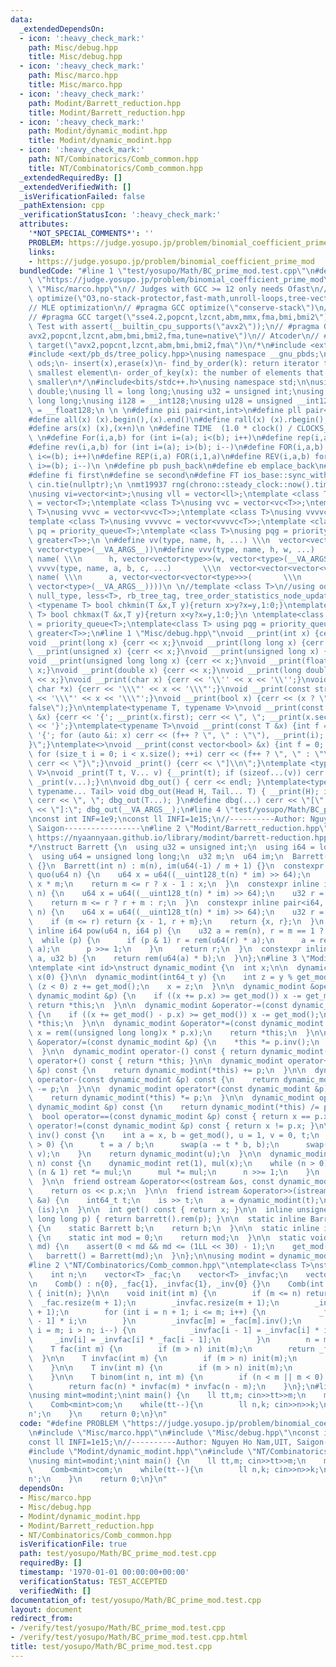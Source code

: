 ```yaml
---
data:
  _extendedDependsOn:
  - icon: ':heavy_check_mark:'
    path: Misc/debug.hpp
    title: Misc/debug.hpp
  - icon: ':heavy_check_mark:'
    path: Misc/marco.hpp
    title: Misc/marco.hpp
  - icon: ':heavy_check_mark:'
    path: Modint/Barrett_reduction.hpp
    title: Modint/Barrett_reduction.hpp
  - icon: ':heavy_check_mark:'
    path: Modint/dynamic_modint.hpp
    title: Modint/dynamic_modint.hpp
  - icon: ':heavy_check_mark:'
    path: NT/Combinatorics/Comb_common.hpp
    title: NT/Combinatorics/Comb_common.hpp
  _extendedRequiredBy: []
  _extendedVerifiedWith: []
  _isVerificationFailed: false
  _pathExtension: cpp
  _verificationStatusIcon: ':heavy_check_mark:'
  attributes:
    '*NOT_SPECIAL_COMMENTS*': ''
    PROBLEM: https://judge.yosupo.jp/problem/binomial_coefficient_prime_mod
    links:
    - https://judge.yosupo.jp/problem/binomial_coefficient_prime_mod
  bundledCode: "#line 1 \"test/yosupo/Math/BC_prime_mod.test.cpp\"\n#define PROBLEM\
    \ \"https://judge.yosupo.jp/problem/binomial_coefficient_prime_mod\"\n#line 2\
    \ \"Misc/marco.hpp\"\n// Judges with GCC >= 12 only needs Ofast\n// #pragma GCC\
    \ optimize(\"O3,no-stack-protector,fast-math,unroll-loops,tree-vectorize\")\n\
    // MLE optimization\n// #pragma GCC optimize(\"conserve-stack\")\n// Old judges\n\
    // #pragma GCC target(\"sse4.2,popcnt,lzcnt,abm,mmx,fma,bmi,bmi2\")\n// New judges.\
    \ Test with assert(__builtin_cpu_supports(\"avx2\"));\n// #pragma GCC target(\"\
    avx2,popcnt,lzcnt,abm,bmi,bmi2,fma,tune=native\")\n// Atcoder\n// #pragma GCC\
    \ target(\"avx2,popcnt,lzcnt,abm,bmi,bmi2,fma\")\n/*\n#include <ext/pb_ds/assoc_container.hpp>\n\
    #include <ext/pb_ds/tree_policy.hpp>\nusing namespace __gnu_pbds;\ntypedef tree<int,null_type,less<int>,rb_tree_tag,tree_order_statistics_node_update>\
    \ ods;\n- insert(x),erase(x)\n- find_by_order(k): return iterator to the k-th\
    \ smallest element\n- order_of_key(x): the number of elements that are strictly\
    \ smaller\n*/\n#include<bits/stdc++.h>\nusing namespace std;\n\nusing ld = long\
    \ double;\nusing ll = long long;\nusing u32 = unsigned int;\nusing u64 = unsigned\
    \ long long;\nusing i128 = __int128;\nusing u128 = unsigned __int128;\nusing f128\
    \ = __float128;\n \n \n#define pii pair<int,int>\n#define pll pair<ll,ll>\n \n\
    #define all(x) (x).begin(),(x).end()\n#define rall(x) (x).rbegin(),(x).rend()\n\
    #define ars(x) (x),(x+n)\n \n#define TIME  (1.0 * clock() / CLOCKS_PER_SEC)\n\
    \ \n#define For(i,a,b) for (int i=(a); i<(b); i++)\n#define rep(i,a) For(i,0,a)\n\
    #define rev(i,a,b) for (int i=(a); i>(b); i--)\n#define FOR(i,a,b) for (int i=(a);\
    \ i<=(b); i++)\n#define REP(i,a) FOR(i,1,a)\n#define REV(i,a,b) for (int i=(a);\
    \ i>=(b); i--)\n \n#define pb push_back\n#define eb emplace_back\n#define mp make_pair\n\
    #define fi first\n#define se second\n#define FT ios_base::sync_with_stdio(false);\
    \ cin.tie(nullptr);\n \nmt19937 rng(chrono::steady_clock::now().time_since_epoch().count());\n\
    \nusing vi=vector<int>;\nusing vll = vector<ll>;\ntemplate <class T>\nusing vc\
    \ = vector<T>;\ntemplate <class T>\nusing vvc = vector<vc<T>>;\ntemplate <class\
    \ T>\nusing vvvc = vector<vvc<T>>;\ntemplate <class T>\nusing vvvvc = vector<vvvc<T>>;\n\
    template <class T>\nusing vvvvvc = vector<vvvvc<T>>;\ntemplate <class T>\nusing\
    \ pq = priority_queue<T>;\ntemplate <class T>\nusing pqg = priority_queue<T, vector<T>,\
    \ greater<T>>;\n \n#define vv(type, name, h, ...) \\\n  vector<vector<type>> name(h,\
    \ vector<type>(__VA_ARGS__))\n#define vvv(type, name, h, w, ...)   \\\n  vector<vector<vector<type>>>\
    \ name( \\\n      h, vector<vector<type>>(w, vector<type>(__VA_ARGS__)))\n#define\
    \ vvvv(type, name, a, b, c, ...)       \\\n  vector<vector<vector<vector<type>>>>\
    \ name( \\\n      a, vector<vector<vector<type>>>(       \\\n             b, vector<vector<type>>(c,\
    \ vector<type>(__VA_ARGS__))))\n \n//template <class T>\n//using ods =\n//   tree<T,\
    \ null_type, less<T>, rb_tree_tag, tree_order_statistics_node_update>;\n \ntemplate\
    \ <typename T> bool chkmin(T &x,T y){return x>y?x=y,1:0;}\ntemplate <typename\
    \ T> bool chkmax(T &x,T y){return x<y?x=y,1:0;}\n \ntemplate<class T> using pq\
    \ = priority_queue<T>;\ntemplate<class T> using pqg = priority_queue<T, vector<T>,\
    \ greater<T>>;\n#line 1 \"Misc/debug.hpp\"\nvoid __print(int x) {cerr << x;}\n\
    void __print(long x) {cerr << x;}\nvoid __print(long long x) {cerr << x;}\nvoid\
    \ __print(unsigned x) {cerr << x;}\nvoid __print(unsigned long x) {cerr << x;}\n\
    void __print(unsigned long long x) {cerr << x;}\nvoid __print(float x) {cerr <<\
    \ x;}\nvoid __print(double x) {cerr << x;}\nvoid __print(long double x) {cerr\
    \ << x;}\nvoid __print(char x) {cerr << '\\'' << x << '\\'';}\nvoid __print(const\
    \ char *x) {cerr << '\\\"' << x << '\\\"';}\nvoid __print(const string &x) {cerr\
    \ << '\\\"' << x << '\\\"';}\nvoid __print(bool x) {cerr << (x ? \"true\" : \"\
    false\");}\n\ntemplate<typename T, typename V>\nvoid __print(const pair<T, V>\
    \ &x) {cerr << '{'; __print(x.first); cerr << \", \"; __print(x.second); cerr\
    \ << '}';}\ntemplate<typename T>\nvoid __print(const T &x) {int f = 0; cerr <<\
    \ '{'; for (auto &i: x) cerr << (f++ ? \", \" : \"\"), __print(i); cerr << \"\
    }\";}\ntemplate<>\nvoid __print(const vector<bool> &x) {int f = 0; cerr << '{';\
    \ for (size_t i = 0; i < x.size(); ++i) cerr << (f++ ? \", \" : \"\"), __print(x[i]);\
    \ cerr << \"}\";}\nvoid _print() {cerr << \"]\\n\";}\ntemplate <typename T, typename...\
    \ V>\nvoid _print(T t, V... v) {__print(t); if (sizeof...(v)) cerr << \", \";\
    \ _print(v...);}\n\nvoid dbg_out() { cerr << endl; }\ntemplate<typename Head,\
    \ typename... Tail> void dbg_out(Head H, Tail... T) { __print(H); if (sizeof...(T))\
    \ cerr << \", \"; dbg_out(T...); }\n#define dbg(...) cerr << \"[\" << #__VA_ARGS__\
    \ << \"]:\"; dbg_out(__VA_ARGS__);\n#line 4 \"test/yosupo/Math/BC_prime_mod.test.cpp\"\
    \nconst int INF=1e9;\nconst ll INFI=1e15;\n//----------Author: Nguyen Ho Nam,UIT,\
    \ Saigon-----------------\n#line 2 \"Modint/Barrett_reduction.hpp\"\n/*\n  @see\
    \ https://nyaannyaan.github.io/library/modint/barrett-reduction.hpp\n  @see https://en.wikipedia.org/wiki/Barrett_reduction\n\
    */\nstruct Barrett {\n  using u32 = unsigned int;\n  using i64 = long long;\n\
    \  using u64 = unsigned long long;\n  u32 m;\n  u64 im;\n  Barrett() : m(), im()\
    \ {}\n  Barrett(int n) : m(n), im(u64(-1) / m + 1) {}\n  constexpr inline i64\
    \ quo(u64 n) {\n    u64 x = u64((__uint128_t(n) * im) >> 64);\n    u32 r = n -\
    \ x * m;\n    return m <= r ? x - 1 : x;\n  }\n  constexpr inline i64 rem(u64\
    \ n) {\n    u64 x = u64((__uint128_t(n) * im) >> 64);\n    u32 r = n - x * m;\n\
    \    return m <= r ? r + m : r;\n  }\n  constexpr inline pair<i64, int> quorem(u64\
    \ n) {\n    u64 x = u64((__uint128_t(n) * im) >> 64);\n    u32 r = n - x * m;\n\
    \    if (m <= r) return {x - 1, r + m};\n    return {x, r};\n  }\n  constexpr\
    \ inline i64 pow(u64 n, i64 p) {\n    u32 a = rem(n), r = m == 1 ? 0 : 1;\n  \
    \  while (p) {\n      if (p & 1) r = rem(u64(r) * a);\n      a = rem(u64(a) *\
    \ a);\n      p >>= 1;\n    }\n    return r;\n  }\n  constexpr inline u32 mul(u32\
    \ a, u32 b) {\n    return rem(u64(a) * b);\n  }\n};\n#line 3 \"Modint/dynamic_modint.hpp\"\
    \ntemplate <int id>\nstruct dynamic_modint {\n  int x;\n\n  dynamic_modint() :\
    \ x(0) {}\n\n  dynamic_modint(int64_t y) {\n    int z = y % get_mod();\n    if\
    \ (z < 0) z += get_mod();\n    x = z;\n  }\n\n  dynamic_modint &operator+=(const\
    \ dynamic_modint &p) {\n    if ((x += p.x) >= get_mod()) x -= get_mod();\n   \
    \ return *this;\n  }\n\n  dynamic_modint &operator-=(const dynamic_modint &p)\
    \ {\n    if ((x += get_mod() - p.x) >= get_mod()) x -= get_mod();\n    return\
    \ *this;\n  }\n\n  dynamic_modint &operator*=(const dynamic_modint &p) {\n   \
    \ x = rem((unsigned long long)x * p.x);\n    return *this;\n  }\n\n  dynamic_modint\
    \ &operator/=(const dynamic_modint &p) {\n    *this *= p.inv();\n    return *this;\n\
    \  }\n\n  dynamic_modint operator-() const { return dynamic_modint(-x); }\n  dynamic_modint\
    \ operator+() const { return *this; }\n\n  dynamic_modint operator+(const dynamic_modint\
    \ &p) const {\n    return dynamic_modint(*this) += p;\n  }\n\n  dynamic_modint\
    \ operator-(const dynamic_modint &p) const {\n    return dynamic_modint(*this)\
    \ -= p;\n  }\n\n  dynamic_modint operator*(const dynamic_modint &p) const {\n\
    \    return dynamic_modint(*this) *= p;\n  }\n\n  dynamic_modint operator/(const\
    \ dynamic_modint &p) const {\n    return dynamic_modint(*this) /= p;\n  }\n\n\
    \  bool operator==(const dynamic_modint &p) const { return x == p.x; }\n\n  bool\
    \ operator!=(const dynamic_modint &p) const { return x != p.x; }\n\n  dynamic_modint\
    \ inv() const {\n    int a = x, b = get_mod(), u = 1, v = 0, t;\n    while (b\
    \ > 0) {\n      t = a / b;\n      swap(a -= t * b, b);\n      swap(u -= t * v,\
    \ v);\n    }\n    return dynamic_modint(u);\n  }\n\n  dynamic_modint pow(int64_t\
    \ n) const {\n    dynamic_modint ret(1), mul(x);\n    while (n > 0) {\n      if\
    \ (n & 1) ret *= mul;\n      mul *= mul;\n      n >>= 1;\n    }\n    return ret;\n\
    \  }\n\n  friend ostream &operator<<(ostream &os, const dynamic_modint &p) {\n\
    \    return os << p.x;\n  }\n\n  friend istream &operator>>(istream &is, dynamic_modint\
    \ &a) {\n    int64_t t;\n    is >> t;\n    a = dynamic_modint(t);\n    return\
    \ (is);\n  }\n\n  int get() const { return x; }\n\n  inline unsigned int rem(unsigned\
    \ long long p) { return barrett().rem(p); }\n\n  static inline Barrett &barrett()\
    \ {\n    static Barrett b;\n    return b;\n  }\n\n  static inline int &get_mod()\
    \ {\n    static int mod = 0;\n    return mod;\n  }\n\n  static void set_mod(int\
    \ md) {\n    assert(0 < md && md <= (1LL << 30) - 1);\n    get_mod() = md;\n \
    \   barrett() = Barrett(md);\n  }\n};\n\nusing modint = dynamic_modint<-1>;\n\
    #line 2 \"NT/Combinatorics/Comb_common.hpp\"\ntemplate<class T>\nstruct Comb {\n\
    \    int n;\n    vector<T> _fac;\n    vector<T> _invfac;\n    vector<T> _inv;\n\
    \n    Comb() : n{0}, _fac{1}, _invfac{1}, _inv{0} {}\n    Comb(int n) : Comb()\
    \ { init(n); }\n\n    void init(int m) {\n        if (m <= n) return;\n      \
    \  _fac.resize(m + 1);\n        _invfac.resize(m + 1);\n        _inv.resize(m\
    \ + 1);\n        for (int i = n + 1; i <= m; i++) {\n            _fac[i] = _fac[i\
    \ - 1] * i;\n        }\n        _invfac[m] = _fac[m].inv();\n        for (int\
    \ i = m; i > n; i--) {\n            _invfac[i - 1] = _invfac[i] * i;\n       \
    \     _inv[i] = _invfac[i] * _fac[i - 1];\n        }\n        n = m;\n    }\n\n\
    \    T fac(int m) {\n        if (m > n) init(m);\n        return _fac[m];\n  \
    \  }\n\n    T invfac(int m) {\n        if (m > n) init(m);\n        return _invfac[m];\n\
    \    }\n\n    T inv(int m) {\n        if (m > n) init(m);\n        return _inv[m];\n\
    \    }\n\n    T binom(int n, int m) {\n        if (n < m || m < 0) return 0;\n\
    \        return fac(n) * invfac(m) * invfac(n - m);\n    }\n};\n#line 9 \"test/yosupo/Math/BC_prime_mod.test.cpp\"\
    \nusing mint=modint;\nint main() {\n    ll tt,m; cin>>tt>>m;\n    mint::set_mod(m);\n\
    \    Comb<mint>com;\n    while(tt--){\n        ll n,k; cin>>n>>k;\n        cout<<com.binom(n,k).get()<<'\\\
    n';\n    }\n    return 0;\n}\n"
  code: "#define PROBLEM \"https://judge.yosupo.jp/problem/binomial_coefficient_prime_mod\"\
    \n#include \"Misc/marco.hpp\"\n#include \"Misc/debug.hpp\"\nconst int INF=1e9;\n\
    const ll INFI=1e15;\n//----------Author: Nguyen Ho Nam,UIT, Saigon-----------------\n\
    #include \"Modint/dynamic_modint.hpp\"\n#include \"NT/Combinatorics/Comb_common.hpp\"\
    \nusing mint=modint;\nint main() {\n    ll tt,m; cin>>tt>>m;\n    mint::set_mod(m);\n\
    \    Comb<mint>com;\n    while(tt--){\n        ll n,k; cin>>n>>k;\n        cout<<com.binom(n,k).get()<<'\\\
    n';\n    }\n    return 0;\n}\n"
  dependsOn:
  - Misc/marco.hpp
  - Misc/debug.hpp
  - Modint/dynamic_modint.hpp
  - Modint/Barrett_reduction.hpp
  - NT/Combinatorics/Comb_common.hpp
  isVerificationFile: true
  path: test/yosupo/Math/BC_prime_mod.test.cpp
  requiredBy: []
  timestamp: '1970-01-01 00:00:00+00:00'
  verificationStatus: TEST_ACCEPTED
  verifiedWith: []
documentation_of: test/yosupo/Math/BC_prime_mod.test.cpp
layout: document
redirect_from:
- /verify/test/yosupo/Math/BC_prime_mod.test.cpp
- /verify/test/yosupo/Math/BC_prime_mod.test.cpp.html
title: test/yosupo/Math/BC_prime_mod.test.cpp
---
```

